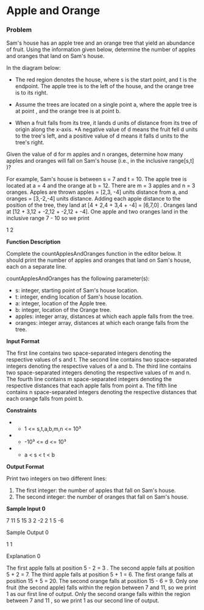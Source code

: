 # Apple and Orange

### Problem

Sam's house has an apple tree and an orange tree that yield an abundance of fruit. Using the information given below, determine the number of apples and oranges that land on Sam's house.

In the diagram below:

* The red region denotes the house, where s  is the start point, and t is the endpoint. The apple tree is to the left of the house, and the orange tree is to its right.

* Assume the trees are located on a single point a, where the apple tree is at point , and the orange tree is at point b.

* When a fruit falls from its tree, it lands d units of distance from its tree of origin along the x-axis. *A negative value of d means the fruit fell d units to the tree's left, and a positive value of d means it falls  d units to the tree's right. 


Given the value of d for m apples and n oranges, determine how many apples and oranges will fall on Sam's house (i.e., in the inclusive range[s,t] )?

For example, Sam's house is between s = 7 and t = 10. The apple tree is located at a = 4 and the orange at b = 12. There are  m = 3 apples and  n = 3 oranges. Apples are thrown apples = [2,3, -4] units distance from a, and oranges = [3,-2,-4] units distance. 
Adding each apple distance to the position of the tree, they land at [4 + 2,4 + 3,4 + -4] = [6,7,0] . Oranges land at 
[12 + 3,12 + -2,12 + -2,12 + -4]. One apple and two oranges land in the inclusive range 7 - 10 so we print

1
2

**Function Description**

Complete the countApplesAndOranges function in the editor below. It should print the number of apples and oranges that land on Sam's house, each on a separate line.

countApplesAndOranges has the following parameter(s):

* s: integer, starting point of Sam's house location.
* t: integer, ending location of Sam's house location.
* a: integer, location of the Apple tree.
* b: integer, location of the Orange tree.
* apples: integer array, distances at which each apple falls from the tree.
* oranges: integer array, distances at which each orange falls from the tree.

**Input Format**

The first line contains two space-separated integers denoting the respective values of s and t.
The second line contains two space-separated integers denoting the respective values of  a and b.
The third line contains two space-separated integers denoting the respective values of m and n.
The fourth line contains m space-separated integers denoting the respective distances that each apple falls from point a.
The fifth line contains n space-separated integers denoting the respective distances that each orange falls from point b.

**Constraints**

* * 1 <= s,t,a,b,m,n <= 10³
* * -10³ <= d <= 10³
* * a < s < t < b

**Output Format** 

Print two integers on two different lines:

1. The first integer: the number of apples that fall on Sam's house.
2. The second integer: the number of oranges that fall on Sam's house.

**Sample Input 0**

7 11
5 15
3 2
-2 2 1
5 -6

Sample Output 0

1
1

Explanation 0

The first apple falls at position 5 - 2 = 3 .
The second apple falls at position 5 + 2 = 7.
The third apple falls at position 5 + 1 = 6.
The first orange falls at position 15 + 5 = 20.
The second orange falls at position 15 - 6 = 9.
Only one fruit (the second apple) falls within the region between  7 and 11, so we print 1 as our first line of output.
Only the second orange falls within the region between  7 and 11 , so we print 1 as our second line of output.
